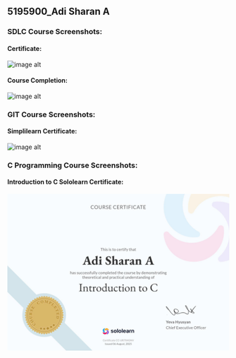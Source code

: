 ## 5195900_Adi Sharan A

### SDLC Course Screenshots:

#### Certificate:
![image alt](https://github.com/AdiSharan0712/5195900_AdiSharanA/blob/main/SDLC/SDLC%20Certificate.png?raw=true)

#### Course Completion:
![image alt](https://github.com/AdiSharan0712/5195900_AdiSharanA/blob/main/SDLC/SDLC%20Course%20Completion.png?raw=true)

### GIT Course Screenshots:

#### Simplilearn Certificate:
![image alt](https://github.com/AdiSharan0712/5195900_AdiSharanA/blob/main/GIT/Certificate/Simplilearn%20certificate.png?raw=true)

### C Programming Course Screenshots:

#### Introduction to C Sololearn Certificate:
![image alt](https://github.com/AdiSharan0712/5195900_AdiSharanA/blob/main/C%20Programming/Introduction%20To%20C%20Certificate.jpg?raw=true)

